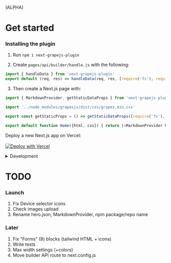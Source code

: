 (ALPHA)

# Get started

### Installing the plugin
1. Run `npm i next-grapejs-plugin`

2. Create `pages/api/builder/handle.js` with the following:
```js
import { handleData } from 'next-grapejs-plugin'
export default (req, res) => handleData(req, res, [require('fs'), require('path')])
```

3. Then create a Next.js page with:

```js
import { MarkdownProvider, getStaticDataProps } from 'next-grapejs-plugin'

import '../node_modules/grapesjs/dist/css/grapes.min.css'

export const getStaticProps = () => getStaticDataProps([require('fs'), require('path')]) 

export default function Home({html, css}) { return (<MarkdownProvider html={html} css={css}/>) }
```

Deploy a new Next.js app on Vercel:\
\
[![Deploy with Vercel](https://vercel.com/button)](https://vercel.com/new/git/external?repository-url=https://github.com/vercel/next.js/tree/canary/examples/progressive-web-app&project-name=progressive-web-app&repository-name=progressive-web-app)

<details>
<summary>Development</summary>
<br>

1. `git clone https://github.com/LiveDuo/next-grapejs-plugin` and cd in there

2. `npm i --legacy-peer-deps` (see note below)

3. `npm link`

4. create a Next.js project and cd into it

5. `npm link next-grapejs-plugin`

6. `npm link ../next-grapejs-plugin/node_modules/grapejs`

7. add `pages/api/builder/handle.js` and `pages/[component].js` as shown above.

8. move back into `next-grapejs-plugin` folder

9. `npm link ../\*\*the-next-project-folder\*\*/node_modules/react`

**Note:** If you are installing npm packages into the plugin remember to install with `--legacy-peer-deps`. If you missed that remember to delete `node_modules/react` and `node_modules/react-dom` folders and run step 5 again. If you know a better way to do this please let me know.
</details>

# TODO
### Launch
1. Fix Device selector icons
2. Check images upload 
3. Rename hero.json, MarkdownProvider, npm package/repo name

### Later
1. Fix "Forms" (8) blocks (tailwind HTML + icons)
2. Write tests
3. Max width settings (+colors)
4. Move builder API route to next.config.js
